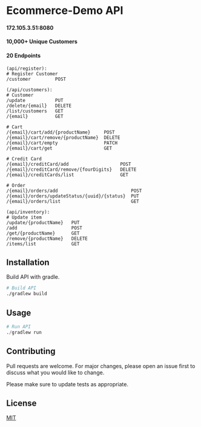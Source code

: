 # Ecommerce-Demo API
#### 172.105.3.51:8080
#### 10,000+ Unique Customers
#### 20 Endpoints
```
(api/register):
# Register Customer
/customer         POST

(/api/customers):
# Customer        
/update           PUT
/delete/{email}   DELETE
/list/customers   GET
/{email}          GET

# Cart
/{email}/cart/add/{productName}     POST
/{email}/cart/remove/{productName}  DELETE
/{email}/cart/empty                 PATCH
/{email}/cart/get                   GET

# Credit Card
/{email}/creditCard/add                   POST
/{email}/creditCard/remove/{fourDigits}   DELETE
/{email}/creditCards/list                 GET

# Order
/{email}/orders/add                           POST
/{email}/orders/updateStatus/{uuid}/{status}  PUT
/{email}/orders/list                          GET

(api/inventory):
# Update item
/update/{productName}   PUT
/add                    POST
/get/{productName}      GET
/remove/{productName}   DELETE
/items/list             GET
```

## Installation

Build API with gradle.

```bash
# Build API
./gradlew build
```

## Usage

```python
# Run API
./gradlew run
```

## Contributing
Pull requests are welcome. For major changes, please open an issue first to discuss what you would like to change.

Please make sure to update tests as appropriate.

## License
[MIT](https://choosealicense.com/licenses/mit/)
